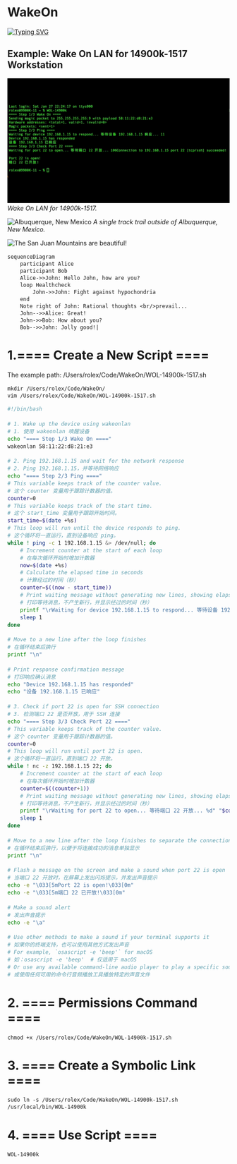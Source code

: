 # WakeOn
<!--
WakeOn is a software program capable of awakening a target computer through a command executed within a local area network. Additionally, it can detect if the target computer has finished booting up and ascertain the readiness of specific ports.
WakeOn 是一个能够通过在局域网内执行命令来唤醒目标电脑的软件程序。此外，它还能检测目标电脑是否已完成启动，并确定特定端口的准备就绪状态。
-->

<!-- 
WakeOn is a software program capable of awakening a target computer through a command executed
within a local area network. Additionally, it can detect if the target computer has finished booting up
and ascertain the readiness of specific ports.
WakeOn 是一个能够通过在局域网内执行命令来唤醒目标电脑的软件程序。此外，它还能检测目标电脑是否已完
成启动，并确定特定端口的准备就绪状态。
Font: Merriweather
Font size: 30
Font color: #000000FF
Multiline: Each sentence on a new line
Width ✕ Height: 1500 ✕ 185
https://readme-typing-svg.herokuapp.com/demo/
-->

[![Typing SVG](https://readme-typing-svg.herokuapp.com?font=Merriweather&size=30&pause=1000&color=000000&multiline=true&random=false&width=1500&height=200&lines=WakeOn+is+a+software+program+capable+of+awakening+a+target+computer+through+a+command+executed;within+a+local+area+network.+Additionally%2C+it+can+detect+if+the+target+computer+has+finished+booting+up;and+ascertain+the+readiness+of+specific+ports.;WakeOn+%E6%98%AF%E4%B8%80%E4%B8%AA%E8%83%BD%E5%A4%9F%E9%80%9A%E8%BF%87%E5%9C%A8%E5%B1%80%E5%9F%9F%E7%BD%91%E5%86%85%E6%89%A7%E8%A1%8C%E5%91%BD%E4%BB%A4%E6%9D%A5%E5%94%A4%E9%86%92%E7%9B%AE%E6%A0%87%E7%94%B5%E8%84%91%E7%9A%84%E8%BD%AF%E4%BB%B6%E7%A8%8B%E5%BA%8F%E3%80%82%E6%AD%A4%E5%A4%96%EF%BC%8C%E5%AE%83%E8%BF%98%E8%83%BD%E6%A3%80%E6%B5%8B%E7%9B%AE%E6%A0%87%E7%94%B5%E8%84%91%E6%98%AF%E5%90%A6%E5%B7%B2%E5%AE%8C;%E6%88%90%E5%90%AF%E5%8A%A8%EF%BC%8C%E5%B9%B6%E7%A1%AE%E5%AE%9A%E7%89%B9%E5%AE%9A%E7%AB%AF%E5%8F%A3%E7%9A%84%E5%87%86%E5%A4%87%E5%B0%B1%E7%BB%AA%E7%8A%B6%E6%80%81%E3%80%82)](https://www.xaiat.com)
## Example: Wake On LAN for 14900k-1517 Workstation

![Wake On LAN for 14900k-1517](./assets/Wake-On-LAN-for-14900k-1517.gif)
*Wake On LAN for 14900k-1517.*

![Albuquerque, New Mexico](https://mdg.imgix.net/assets/images/albuquerque.jpg)
*A single track trail outside of Albuquerque, New Mexico.*

![The San Juan Mountains are beautiful!](https://mdg.imgix.net/assets/images/san-juan-mountains.jpg "San Juan Mountains")

```mermaid
sequenceDiagram
    participant Alice
    participant Bob
    Alice->>John: Hello John, how are you?
    loop Healthcheck
        John->>John: Fight against hypochondria
    end
    Note right of John: Rational thoughts <br/>prevail...
    John-->>Alice: Great!
    John->>Bob: How about you?
    Bob-->>John: Jolly good!|
```

# 1.==== Create a New Script ====
The example path:
/Users/rolex/Code/WakeOn/WOL-14900k-1517.sh

```console
mkdir /Users/rolex/Code/WakeOn/
vim /Users/rolex/Code/WakeOn/WOL-14900k-1517.sh
```
```sh
#!/bin/bash

# 1. Wake up the device using wakeonlan
# 1. 使用 wakeonlan 唤醒设备
echo "==== Step 1/3 Wake On ===="
wakeonlan 58:11:22:d8:21:e3

# 2. Ping 192.168.1.15 and wait for the network response
# 2. Ping 192.168.1.15，并等待网络响应
echo "==== Step 2/3 Ping ===="
# This variable keeps track of the counter value.
# 这个 counter 变量用于跟踪计数器的值。
counter=0
# This variable keeps track of the start time.
# 这个 start_time 变量用于跟踪开始时间。
start_time=$(date +%s)
# This loop will run until the device responds to ping.
# 这个循环将一直运行，直到设备响应 ping。
while ! ping -c 1 192.168.1.15 &> /dev/null; do
    # Increment counter at the start of each loop
    # 在每次循环开始时增加计数器
    now=$(date +%s)
    # Calculate the elapsed time in seconds
    # 计算经过的时间（秒）
    counter=$((now - start_time))
    # Print waiting message without generating new lines, showing elapsed time in seconds
    # 打印等待消息，不产生新行，并显示经过的时间（秒）
    printf "\rWaiting for device 192.168.1.15 to respond... 等待设备 192.168.1.15 响应... %d" "$counter"
    sleep 1
done

# Move to a new line after the loop finishes
# 在循环结束后换行
printf "\n"

# Print response confirmation message
# 打印响应确认消息
echo "Device 192.168.1.15 has responded"
echo "设备 192.168.1.15 已响应"

# 3. Check if port 22 is open for SSH connection
# 3. 检测端口 22 是否开放，用于 SSH 连接
echo "==== Step 3/3 Check Port 22 ===="
# This variable keeps track of the counter value.
# 这个 counter 变量用于跟踪计数器的值。
counter=0
# This loop will run until port 22 is open.
# 这个循环将一直运行，直到端口 22 开放。
while ! nc -z 192.168.1.15 22; do
    # Increment counter at the start of each loop
    # 在每次循环开始时增加计数器
    counter=$((counter+1))
    # Print waiting message without generating new lines, showing elapsed time in seconds
    # 打印等待消息，不产生新行，并显示经过的时间（秒）
    printf "\rWaiting for port 22 to open... 等待端口 22 开放... %d" "$counter"
    sleep 1
done

# Move to a new line after the loop finishes to separate the connection success message
# 在循环结束后换行，以便于将连接成功的消息单独显示
printf "\n"

# Flash a message on the screen and make a sound when port 22 is open
# 当端口 22 开放时，在屏幕上发出闪烁提示，并发出声音提示
echo -e "\033[5mPort 22 is open!\033[0m"
echo -e "\033[5m端口 22 已开放!\033[0m"

# Make a sound alert
# 发出声音提示
echo -e "\a"

# Use other methods to make a sound if your terminal supports it
# 如果你的终端支持，也可以使用其他方式发出声音
# For example, `osascript -e 'beep'` for macOS
# 如：osascript -e 'beep'  # 仅适用于 macOS
# Or use any available command-line audio player to play a specific sound file
# 或使用任何可用的命令行音频播放工具播放特定的声音文件
```
# 2. ==== Permissions Command ====
```console
chmod +x /Users/rolex/Code/WakeOn/WOL-14900k-1517.sh
```
# 3. ==== Create a Symbolic Link ====
```console
sudo ln -s /Users/rolex/Code/WakeOn/WOL-14900k-1517.sh /usr/local/bin/WOL-14900k
```
# 4. ==== Use Script ====
```console
WOL-14900k
```

